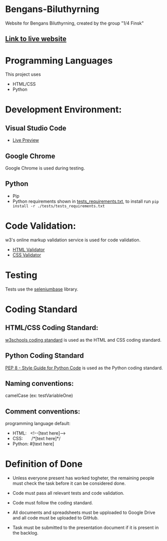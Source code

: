 # Bengans-Biluthyrning
Website for Bengans Biluthyrning, created by the group "1/4 Finsk"
## [Link to live website](https://ntig-uppsala.github.io/Bengans-Biluthyrning/)

# Programming Languages

This project uses
- HTML/CSS
- Python

# Development Environment:
## Visual Studio Code
- [Live Preview](https://marketplace.visualstudio.com/items?itemName=ms-vscode.live-server)
<!-- Autoformatting -->

## Google Chrome
Google Chrome is used during testing. 

## Python
- Pip
- Python requirements shown in [tests_requirements.txt](tests/tests_requirements.txt), to install run `pip install -r ./tests/tests_requirements.txt`

# Code Validation:

w3's online markup validation service is used for code validation. 
- [HTML Validator](https://validator.w3.org/nu/)
- [CSS Validator](https://jigsaw.w3.org/css-validator/)

# Testing

Tests use the [seleniumbase](https://seleniumbase.io/) library.

# Coding Standard

## HTML/CSS Coding Standard:

[w3schools coding standard](https://www.w3schools.com/html/html5_syntax.asp) is used as the HTML and CSS coding standard.

## Python Coding Standard

[PEP 8 - Style Guide for Python Code](https://peps.python.org/pep-0008/) is used as the Python coding standard.

## Naming conventions: 

camelCase (ex: testVariableOne)

## Comment conventions: 

programming language default:
- HTML:&nbsp;&nbsp;&nbsp;&lt;!--[text here]--&gt;
- CSS:&nbsp;&nbsp;&nbsp;&nbsp;&nbsp;&nbsp;&nbsp;/\*[text here]\*/
- Python:&nbsp;#[text here]


# Definition of Done

- Unless everyone present has worked togheter, the remaining people must check the task before it can be considered done. 

- Code must pass all relevant tests and code validation.

- Code must follow the coding standard.

- All documents and spreadsheets must be upploaded to Google Drive and all code must be uploaded to GitHub.  

- Task must be submitted to the presentation document if it is present in the backlog. 